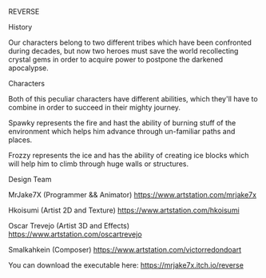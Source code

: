 REVERSE

History

Our characters belong to two different tribes which have been confronted during decades, but now two heroes must save the world recollecting crystal gems in order to acquire power to postpone the darkened apocalypse.

Characters

Both of this peculiar characters have different abilities, which they'll have to combine in order to succeed in their mighty journey.

Spawky represents the fire and hast the ability of burning stuff of the environment which helps him advance through un-familiar paths and places.

Frozzy represents the ice and has the ability of creating ice blocks which will help him to climb through huge walls or structures.


Design Team

MrJake7X (Programmer && Animator) https://www.artstation.com/mrjake7x

Hkoisumi (Artist 2D and Texture) https://www.artstation.com/hkoisumi

Oscar Trevejo (Artist 3D and Effects) https://www.artstation.com/oscartrevejo

Smalkahkein (Composer) https://www.artstation.com/victorredondoart


You can download the executable here: https://mrjake7x.itch.io/reverse

